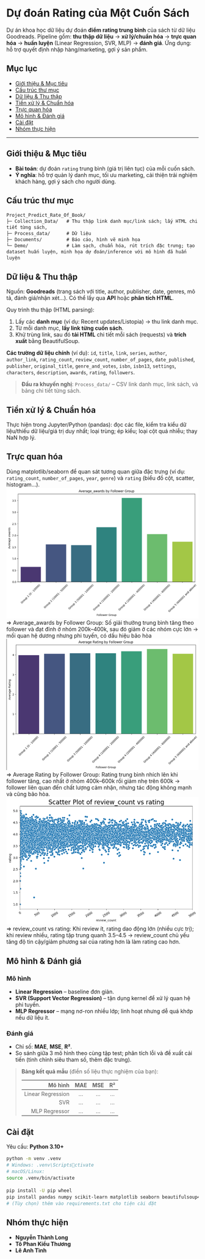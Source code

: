# Dự đoán Rating của Một Cuốn Sách

Dự án khoa học dữ liệu dự đoán **điểm rating trung bình** của sách từ dữ liệu Goodreads. Pipeline gồm: **thu thập dữ liệu** → **xử lý/chuẩn hóa** → **trực quan hóa** → **huấn luyện** (Linear Regression, SVR, MLP) → **đánh giá**. Ứng dụng: hỗ trợ quyết định nhập hàng/marketing, gợi ý sản phẩm.

## Mục lục

- [Giới thiệu & Mục tiêu](#giới-thiệu--mục-tiêu)
- [Cấu trúc thư mục](#cấu-trúc-thư-mục)
- [Dữ liệu & Thu thập](#dữ-liệu--thu-thập)
- [Tiền xử lý & Chuẩn hóa](#tiền-xử-lý--chuẩn-hóa)
- [Trực quan hóa](#trực-quan-hóa)
- [Mô hình & Đánh giá](#mô-hình--đánh-giá)
- [Cài đặt](#cài-đặt)
- [Nhóm thực hiện](#nhóm-thực-hiện)

---

## Giới thiệu & Mục tiêu

- **Bài toán**: dự đoán `rating` trung bình (giá trị liên tục) của mỗi cuốn sách.
- **Ý nghĩa**: hỗ trợ quản lý danh mục, tối ưu marketing, cải thiện trải nghiệm khách hàng, gợi ý sách cho người dùng.

## Cấu trúc thư mục

```
Project_Predict_Rate_Of_Book/
├─ Collection_Data/   # Thu thập link danh mục/link sách; lấy HTML chi tiết từng sách,
├─ Process_data/      # Dữ liệu
├─ Documents/         # Báo cáo, hình vẽ minh họa
└─ Demo/              # Làm sạch, chuẩn hóa, rút trích đặc trưng; tạo dataset huấn luyện, minh họa dự đoán/inference với mô hình đã huấn luyện
```

## Dữ liệu & Thu thập

Nguồn: **Goodreads** (trang sách với title, author, publisher, date, genres, mô tả, đánh giá/nhận xét…). Có thể lấy qua **API** hoặc **phân tích HTML**.

Quy trình thu thập (HTML parsing):

1. Lấy các **danh mục** (ví dụ: Recent updates/Listopia) → thu link danh mục.
2. Từ mỗi danh mục, **lấy link từng cuốn sách**.
3. Khử trùng link, sau đó **tải HTML** chi tiết mỗi sách (requests) và **trích xuất** bằng BeautifulSoup.

**Các trường dữ liệu chính** (ví dụ):
`id`, `title`, `link`, `series`, `author`, `author_link`, `rating_count`, `review_count`, `number_of_pages`, `date_published`, `publisher`, `original_title`, `genre_and_votes`, `isbn`, `isbn13`, `settings`, `characters`, `description`, `awards`, `rating`, `followers`.

> **Đầu ra khuyến nghị**:
> `Process_data/` – CSV link danh mục, link sách, và bảng chi tiết từng sách.

## Tiền xử lý & Chuẩn hóa

Thực hiện trong Jupyter/Python (pandas): đọc các file, kiểm tra kiểu dữ liệu/thiếu dữ liệu/giá trị duy nhất; loại trùng; ép kiểu; loại cột quá nhiễu; thay NaN hợp lý.

## Trực quan hóa

Dùng matplotlib/seaborn để quan sát tương quan giữa đặc trưng (ví dụ: `rating_count`, `number_of_pages`, `year`, `genre`) và `rating` (biểu đồ cột, scatter, histogram…).
![Biểu đồ tương quan giữa số lượng trung bình giải thưởng với số lượng người theo dõi](images/averageaward_follower.png)
=> Average_awards by Follower Group: Số giải thưởng trung bình tăng theo follower và đạt đỉnh ở nhóm 200k–400k, sau đó giảm ở các nhóm cực lớn → mối quan hệ dương nhưng phi tuyến, có dấu hiệu bão hòa
![Biểu đồ tương quan giữa rating và số người theo dõi](images/follower_rating.png)
=> Average Rating by Follower Group: Rating trung bình nhích lên khi follower tăng, cao nhất ở nhóm 400k–600k rồi giảm nhẹ trên 600k → follower liên quan đến chất lượng cảm nhận, nhưng tác động không mạnh và cũng bão hòa.
![Biểu đồ tương quan giữa rating và số người đánh giá](images/reviewcount_rating.png)
=> review_count vs rating: Khi review ít, rating dao động lớn (nhiều cực trị); khi review nhiều, rating tập trung quanh 3.5–4.5 → review_count chủ yếu tăng độ tin cậy/giảm phương sai của rating hơn là làm rating cao hơn.

## Mô hình & Đánh giá

### Mô hình

- **Linear Regression** – baseline đơn giản.
- **SVR (Support Vector Regression)** – tận dụng kernel để xử lý quan hệ phi tuyến.
- **MLP Regressor** – mạng nơ-ron nhiều lớp; linh hoạt nhưng dễ quá khớp nếu dữ liệu ít.

### Đánh giá

- Chỉ số: **MAE**, **MSE**, **R²**.
- So sánh giữa 3 mô hình theo cùng tập test; phân tích lỗi và đề xuất cải tiến (tinh chỉnh siêu tham số, thêm đặc trưng).

> **Bảng kết quả mẫu** (điền số liệu thực nghiệm của bạn):
>
> |           Mô hình | MAE | MSE | R²  |
> | ----------------: | :-: | :-: | :-: |
> | Linear Regression |  …  |  …  |  …  |
> |               SVR |  …  |  …  |  …  |
> |     MLP Regressor |  …  |  …  |  …  |

## Cài đặt

Yêu cầu: **Python 3.10+**

```bash
python -m venv .venv
# Windows: .venv\Scriptsctivate
# macOS/Linux:
source .venv/bin/activate

pip install -U pip wheel
pip install pandas numpy scikit-learn matplotlib seaborn beautifulsoup4 requests tqdm joblib
# (Tùy chọn) thêm vào requirements.txt cho tiện cài đặt
```

## Nhóm thực hiện

- **Nguyễn Thành Long**
- **Tô Phan Kiều Thương**
- **Lê Anh Tình**
